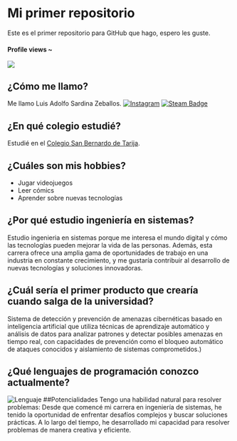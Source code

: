 # Mi primer repositorio
Este es el primer repositorio para GitHub que hago, espero les guste.




<h4 align="left"> 
  Profile views ~ <br><br>
  <img src="https://profile-counter.glitch.me/NadieOutis/count.svg" />
</h4>







## ¿Cómo me llamo?
Me llamo Luis Adolfo Sardina Zeballos. [![Instagram](https://img.shields.io/badge/IG-@LuisSardina-blue.svg?style=flat)](https://www.instagram.com/luis_sardina_)
[![Steam Badge](https://img.shields.io/badge/-Steam-blue?style=social&logo=steam&link=https://steamcommunity.com/id/EgosSolus/)](https://steamcommunity.com/id/EgosSolus/)

## ¿En qué colegio estudié?
Estudié en el [Colegio San Bernardo de Tarija](https://cosabe.edu.bo/).

## ¿Cuáles son mis hobbies?
* Jugar videojuegos
* Leer cómics
* Aprender sobre nuevas tecnologías

## ¿Por qué estudio ingeniería en sistemas?
Estudio ingenieria en sistemas porque me interesa el mundo digital y cómo las tecnologías pueden mejorar la vida de las personas. Además, esta carrera ofrece una amplia gama de oportunidades de trabajo en una industria en constante crecimiento, y me gustaría contribuir al desarrollo de nuevas tecnologías y soluciones innovadoras.

## ¿Cuál sería el primer producto que crearía cuando salga de la universidad?
Sistema de detección y prevención de amenazas cibernéticas basado en inteligencia artificial que utiliza técnicas de aprendizaje automático y análisis de datos para analizar patrones y detectar posibles amenazas en tiempo real, con capacidades de prevención como el bloqueo automático de ataques conocidos y aislamiento de sistemas comprometidos.)

## ¿Qué lenguajes de programación conozco actualmente?
![Lenguaje](https://img.shields.io/badge/Lenguaje-Python-red.svg)
##Potencialidades
Tengo una habilidad natural para resolver problemas: Desde que comencé mi carrera en ingeniería de sistemas, he tenido la oportunidad de enfrentar desafíos complejos y buscar soluciones prácticas. A lo largo del tiempo, he desarrollado mi capacidad para resolver problemas de manera creativa y eficiente.



